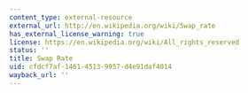 ```yaml
---
content_type: external-resource
external_url: http://en.wikipedia.org/wiki/Swap_rate
has_external_license_warning: true
license: https://en.wikipedia.org/wiki/All_rights_reserved
status: ''
title: Swap Rate
uid: cfdcf7af-1461-4513-9957-d4e91daf4014
wayback_url: ''
---
```

